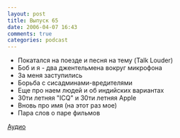 ```yaml
---
layout: post
title: Выпуск 65
date: 2006-04-07 16:43
comments: true
categories: podcast
---
```


- Покатался на поезде и песня на тему (Talk Louder)
- Боб и я - два джентельмена вокруг микрофона
- За меня заступились
- Борьба с сисадминами-вредителями
- Еще про наем людей и об индийских вариантах
- 30ти летняя "ICQ" и 30ти летняя Apple
- Вновь про имя (на этот раз мое)
- Пара слов о паре фильмов

[Аудио](https://podcast.umputun.com/media/ump_podcast65.mp3)
<audio src="https://podcast.umputun.com/media/ump_podcast65.mp3" preload="none">